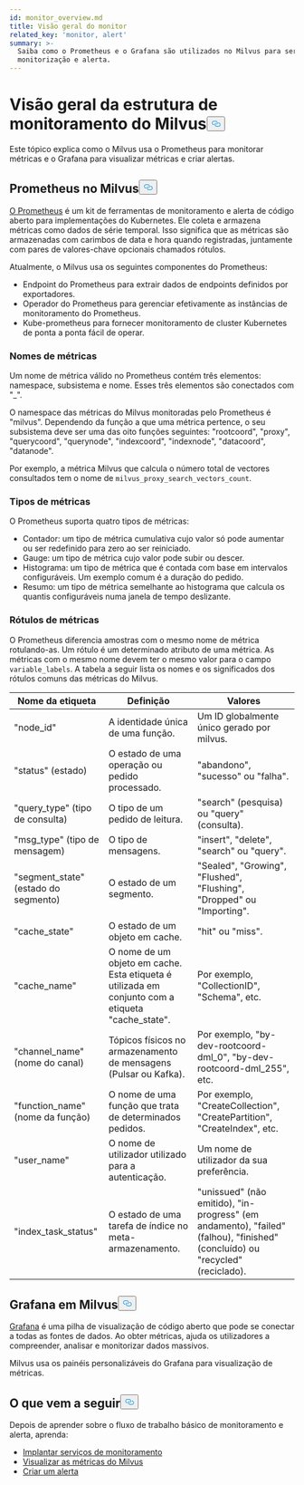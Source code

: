 ```yaml
---
id: monitor_overview.md
title: Visão geral do monitor
related_key: 'monitor, alert'
summary: >-
  Saiba como o Prometheus e o Grafana são utilizados no Milvus para serviços de
  monitorização e alerta.
---
```

<h1 id="Milvus-monitoring-framework-overview" class="common-anchor-header">Visão geral da estrutura de monitoramento do Milvus<button data-href="#Milvus-monitoring-framework-overview" class="anchor-icon" translate="no">
      <svg translate="no"
        aria-hidden="true"
        focusable="false"
        height="20"
        version="1.1"
        viewBox="0 0 16 16"
        width="16"
      >
        <path
          fill="#0092E4"
          fill-rule="evenodd"
          d="M4 9h1v1H4c-1.5 0-3-1.69-3-3.5S2.55 3 4 3h4c1.45 0 3 1.69 3 3.5 0 1.41-.91 2.72-2 3.25V8.59c.58-.45 1-1.27 1-2.09C10 5.22 8.98 4 8 4H4c-.98 0-2 1.22-2 2.5S3 9 4 9zm9-3h-1v1h1c1 0 2 1.22 2 2.5S13.98 12 13 12H9c-.98 0-2-1.22-2-2.5 0-.83.42-1.64 1-2.09V6.25c-1.09.53-2 1.84-2 3.25C6 11.31 7.55 13 9 13h4c1.45 0 3-1.69 3-3.5S14.5 6 13 6z"
        ></path>
      </svg>
    </button></h1><p>Este tópico explica como o Milvus usa o Prometheus para monitorar métricas e o Grafana para visualizar métricas e criar alertas.</p>
<h2 id="Prometheus-in-Milvus" class="common-anchor-header">Prometheus no Milvus<button data-href="#Prometheus-in-Milvus" class="anchor-icon" translate="no">
      <svg translate="no"
        aria-hidden="true"
        focusable="false"
        height="20"
        version="1.1"
        viewBox="0 0 16 16"
        width="16"
      >
        <path
          fill="#0092E4"
          fill-rule="evenodd"
          d="M4 9h1v1H4c-1.5 0-3-1.69-3-3.5S2.55 3 4 3h4c1.45 0 3 1.69 3 3.5 0 1.41-.91 2.72-2 3.25V8.59c.58-.45 1-1.27 1-2.09C10 5.22 8.98 4 8 4H4c-.98 0-2 1.22-2 2.5S3 9 4 9zm9-3h-1v1h1c1 0 2 1.22 2 2.5S13.98 12 13 12H9c-.98 0-2-1.22-2-2.5 0-.83.42-1.64 1-2.09V6.25c-1.09.53-2 1.84-2 3.25C6 11.31 7.55 13 9 13h4c1.45 0 3-1.69 3-3.5S14.5 6 13 6z"
        ></path>
      </svg>
    </button></h2><p><a href="https://prometheus.io/docs/introduction/overview/">O Prometheus</a> é um kit de ferramentas de monitoramento e alerta de código aberto para implementações do Kubernetes. Ele coleta e armazena métricas como dados de série temporal. Isso significa que as métricas são armazenadas com carimbos de data e hora quando registradas, juntamente com pares de valores-chave opcionais chamados rótulos.</p>
<p>Atualmente, o Milvus usa os seguintes componentes do Prometheus:</p>
<ul>
<li>Endpoint do Prometheus para extrair dados de endpoints definidos por exportadores.</li>
<li>Operador do Prometheus para gerenciar efetivamente as instâncias de monitoramento do Prometheus.</li>
<li>Kube-prometheus para fornecer monitoramento de cluster Kubernetes de ponta a ponta fácil de operar.</li>
</ul>
<h3 id="Metric-names" class="common-anchor-header">Nomes de métricas</h3><p>Um nome de métrica válido no Prometheus contém três elementos: namespace, subsistema e nome. Esses três elementos são conectados com &quot;_&quot;.</p>
<p>O namespace das métricas do Milvus monitoradas pelo Prometheus é &quot;milvus&quot;. Dependendo da função a que uma métrica pertence, o seu subsistema deve ser uma das oito funções seguintes: &quot;rootcoord&quot;, &quot;proxy&quot;, &quot;querycoord&quot;, &quot;querynode&quot;, &quot;indexcoord&quot;, &quot;indexnode&quot;, &quot;datacoord&quot;, &quot;datanode&quot;.</p>
<p>Por exemplo, a métrica Milvus que calcula o número total de vectores consultados tem o nome de <code translate="no">milvus_proxy_search_vectors_count</code>.</p>
<h3 id="Metric-types" class="common-anchor-header">Tipos de métricas</h3><p>O Prometheus suporta quatro tipos de métricas:</p>
<ul>
<li>Contador: um tipo de métrica cumulativa cujo valor só pode aumentar ou ser redefinido para zero ao ser reiniciado.</li>
<li>Gauge: um tipo de métrica cujo valor pode subir ou descer.</li>
<li>Histograma: um tipo de métrica que é contada com base em intervalos configuráveis. Um exemplo comum é a duração do pedido.</li>
<li>Resumo: um tipo de métrica semelhante ao histograma que calcula os quantis configuráveis numa janela de tempo deslizante.</li>
</ul>
<h3 id="Metric-labels" class="common-anchor-header">Rótulos de métricas</h3><p>O Prometheus diferencia amostras com o mesmo nome de métrica rotulando-as. Um rótulo é um determinado atributo de uma métrica. As métricas com o mesmo nome devem ter o mesmo valor para o campo <code translate="no">variable_labels</code>. A tabela a seguir lista os nomes e os significados dos rótulos comuns das métricas do Milvus.</p>
<table>
<thead>
<tr><th>Nome da etiqueta</th><th>Definição</th><th>Valores</th></tr>
</thead>
<tbody>
<tr><td>"node_id"</td><td>A identidade única de uma função.</td><td>Um ID globalmente único gerado por milvus.</td></tr>
<tr><td>"status" (estado)</td><td>O estado de uma operação ou pedido processado.</td><td>&quot;abandono&quot;, &quot;sucesso&quot; ou &quot;falha&quot;.</td></tr>
<tr><td>"query_type" (tipo de consulta)</td><td>O tipo de um pedido de leitura.</td><td>&quot;search&quot; (pesquisa) ou &quot;query&quot; (consulta).</td></tr>
<tr><td>"msg_type" (tipo de mensagem)</td><td>O tipo de mensagens.</td><td>&quot;insert&quot;, &quot;delete&quot;, &quot;search&quot; ou &quot;query&quot;.</td></tr>
<tr><td>"segment_state" (estado do segmento)</td><td>O estado de um segmento.</td><td>&quot;Sealed&quot;, &quot;Growing&quot;, &quot;Flushed&quot;, &quot;Flushing&quot;, &quot;Dropped&quot; ou &quot;Importing&quot;.</td></tr>
<tr><td>"cache_state"</td><td>O estado de um objeto em cache.</td><td>&quot;hit&quot; ou &quot;miss&quot;.</td></tr>
<tr><td>"cache_name"</td><td>O nome de um objeto em cache. Esta etiqueta é utilizada em conjunto com a etiqueta &quot;cache_state&quot;.</td><td>Por exemplo, &quot;CollectionID&quot;, &quot;Schema&quot;, etc.</td></tr>
<tr><td>&quot;channel_name&quot; (nome do canal)</td><td>Tópicos físicos no armazenamento de mensagens (Pulsar ou Kafka).</td><td>Por exemplo, &quot;by-dev-rootcoord-dml_0&quot;, &quot;by-dev-rootcoord-dml_255&quot;, etc.</td></tr>
<tr><td>"function_name" (nome da função)</td><td>O nome de uma função que trata de determinados pedidos.</td><td>Por exemplo, &quot;CreateCollection&quot;, &quot;CreatePartition&quot;, &quot;CreateIndex&quot;, etc.</td></tr>
<tr><td>"user_name"</td><td>O nome de utilizador utilizado para a autenticação.</td><td>Um nome de utilizador da sua preferência.</td></tr>
<tr><td>"index_task_status"</td><td>O estado de uma tarefa de índice no meta-armazenamento.</td><td>&quot;unissued&quot; (não emitido), &quot;in-progress&quot; (em andamento), &quot;failed&quot; (falhou), &quot;finished&quot; (concluído) ou &quot;recycled&quot; (reciclado).</td></tr>
</tbody>
</table>
<h2 id="Grafana-in-Milvus" class="common-anchor-header">Grafana em Milvus<button data-href="#Grafana-in-Milvus" class="anchor-icon" translate="no">
      <svg translate="no"
        aria-hidden="true"
        focusable="false"
        height="20"
        version="1.1"
        viewBox="0 0 16 16"
        width="16"
      >
        <path
          fill="#0092E4"
          fill-rule="evenodd"
          d="M4 9h1v1H4c-1.5 0-3-1.69-3-3.5S2.55 3 4 3h4c1.45 0 3 1.69 3 3.5 0 1.41-.91 2.72-2 3.25V8.59c.58-.45 1-1.27 1-2.09C10 5.22 8.98 4 8 4H4c-.98 0-2 1.22-2 2.5S3 9 4 9zm9-3h-1v1h1c1 0 2 1.22 2 2.5S13.98 12 13 12H9c-.98 0-2-1.22-2-2.5 0-.83.42-1.64 1-2.09V6.25c-1.09.53-2 1.84-2 3.25C6 11.31 7.55 13 9 13h4c1.45 0 3-1.69 3-3.5S14.5 6 13 6z"
        ></path>
      </svg>
    </button></h2><p><a href="https://grafana.com/docs/grafana/latest/introduction/">Grafana</a> é uma pilha de visualização de código aberto que pode se conectar a todas as fontes de dados. Ao obter métricas, ajuda os utilizadores a compreender, analisar e monitorizar dados massivos.</p>
<p>Milvus usa os painéis personalizáveis do Grafana para visualização de métricas.</p>
<h2 id="Whats-next" class="common-anchor-header">O que vem a seguir<button data-href="#Whats-next" class="anchor-icon" translate="no">
      <svg translate="no"
        aria-hidden="true"
        focusable="false"
        height="20"
        version="1.1"
        viewBox="0 0 16 16"
        width="16"
      >
        <path
          fill="#0092E4"
          fill-rule="evenodd"
          d="M4 9h1v1H4c-1.5 0-3-1.69-3-3.5S2.55 3 4 3h4c1.45 0 3 1.69 3 3.5 0 1.41-.91 2.72-2 3.25V8.59c.58-.45 1-1.27 1-2.09C10 5.22 8.98 4 8 4H4c-.98 0-2 1.22-2 2.5S3 9 4 9zm9-3h-1v1h1c1 0 2 1.22 2 2.5S13.98 12 13 12H9c-.98 0-2-1.22-2-2.5 0-.83.42-1.64 1-2.09V6.25c-1.09.53-2 1.84-2 3.25C6 11.31 7.55 13 9 13h4c1.45 0 3-1.69 3-3.5S14.5 6 13 6z"
        ></path>
      </svg>
    </button></h2><p>Depois de aprender sobre o fluxo de trabalho básico de monitoramento e alerta, aprenda:</p>
<ul>
<li><a href="/docs/pt/v2.4.x/monitor.md">Implantar serviços de monitoramento</a></li>
<li><a href="/docs/pt/v2.4.x/visualize.md">Visualizar as métricas do Milvus</a></li>
<li><a href="/docs/pt/v2.4.x/alert.md">Criar um alerta</a></li>
</ul>
